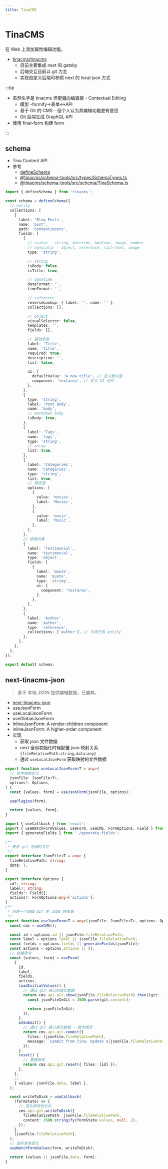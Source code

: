 ```yaml
---
title: TinaCMS
---
```


# TinaCMS

在 Web 上添加属性编辑功能。

- [tinacms/tinacms](https://github.com/tinacms/tinacms)
  - 目前主要集成 next 和 gatsby
  - 后端交互目前以 git 为主
  - 实现自定义后端可参照 next 的 local json 方式

:::tip

- 虽然名字是 tinacms 但更偏向编辑器 - Contextual Editing
  - 模型 -formify->表单<->API
  - 基于 Git 的 CMS - 但个人认为其编辑功能更有意思
  - Git 后端生成 GraphQL API
- 使用 final-form 构建 form

:::

## schema

- Tina Content API
- 参考
  - [defineSchema](https://github.com/tinacms/tinacms/blob/37ee94fb30bcbcc38c2ebf84ccbd3eb7e7485016/packages/tinacms/src/index.ts#L47-L50)
  - [@tinacms/schema-tools/src/types/SchemaTypes.ts](https://github.com/tinacms/tinacms/blob/37ee94fb30bcbcc38c2ebf84ccbd3eb7e7485016/packages/@tinacms/schema-tools/src/types/SchemaTypes.ts)
  - [@tinacms/schema-tools/src/schema/TinaSchema.ts](https://github.com/tinacms/tinacms/blob/37ee94fb30bcbcc38c2ebf84ccbd3eb7e7485016/packages/@tinacms/schema-tools/src/schema/TinaSchema.ts)

```ts title=".tina/schema.ts"
import { defineSchema } from 'tinacms';

const schema = defineSchema({
  // entity
  collections: [
    {
      label: 'Blog Posts',
      name: 'post',
      path: 'content/posts',
      fields: [
        {
          // scalar - string, datetime, boolean, image, number
          // nonscalar - object, reference, rich-text, image
          type: 'string',

          // string
          isBody: false,
          isTitle: true,

          // datetime
          dateFormat: '',
          timeFormat: '',

          // reference
          reverseLookup: { label: '', name: '' },
          collections: [],

          // object
          visualSelector: false,
          templates: '',
          fields: [],

          // 基础字段
          label: 'Title',
          name: 'title',
          required: true,
          description: '',
          list: false,

          ui: {
            defaultValue: 'A new title', // 定义默认值
            component: 'textarea', // 定义 UI 组件
          },
        },
        {
          type: 'string',
          label: 'Post Body',
          name: 'body',
          // markdown body
          isBody: true,
        },
        {
          label: 'Tags',
          name: 'tags',
          type: 'string',
          // array
          list: true,
        },
        {
          label: 'Categories',
          name: 'categories',
          type: 'string',
          list: true,
          // 限定值
          options: [
            {
              value: 'movies',
              label: 'Movies',
            },
            {
              value: 'music',
              label: 'Music',
            },
          ],
        },
        // 嵌套对象
        {
          label: 'Testimonial',
          name: 'testimonial',
          type: 'object',
          fields: [
            {
              label: 'Quote',
              name: 'quote',
              type: 'string',
              ui: {
                component: 'textarea',
              },
            },
          ],
        },
        {
          label: 'Author',
          name: 'author',
          type: 'reference',
          collections: ['author'], // 引用已有 entity
        },
      ],
    },
  ],
});

export default schema;
```

## next-tinacms-json

> 基于 本地 JSON 提供编辑数据，已废弃。

- [next-tinacms-json](https://github.com/tinacms/tinacms/tree/master/packages/next-tinacms-json)
- useJsonForm
- useLocalJsonForm
- useGlobalJsonForm
- InlineJsonForm: A render-children component
- inlineJsonForm: A higher-order component
- 实现
  - 获取 json 文件数据
  - next 全局初始化时候配置 json 映射关系 `{fileRelativePath:string,data:any}`
  - 通过 `useLocalJsonForm` 获取映射的文件数据

```ts
export function useLocalJsonForm<T = any>(
  // 文件映射定义
  jsonFile: JsonFile<T>,
  options?: Options,
) {
  const [values, form] = useJsonForm(jsonFile, options);

  usePlugins(form);

  return [values, form];
}
```

```ts
import { useCallback } from 'react';
import { useWatchFormValues, useForm, useCMS, FormOptions, Field } from 'tinacms';
import { generateFields } from './generate-fields';

/**
 * 表示 git 存储的文件
 */
export interface JsonFile<T = any> {
  fileRelativePath: string;
  data: T;
}

export interface Options {
  id?: string;
  label?: string;
  fields?: Field[];
  actions?: FormOptions<any>['actions'];
}
/**
 * 创建一个编辑 GIT 里 JSON 的表单
 */
export function useJsonForm<T = any>(jsonFile: JsonFile<T>, options: Options = {}) {
  const cms = useCMS();

  const id = options.id || jsonFile.fileRelativePath;
  const label = options.label || jsonFile.fileRelativePath;
  const fields = options.fields || generateFields(jsonFile);
  const actions = options.actions || [];
  // 创建表单
  const [values, form] = useForm(
    {
      id,
      label,
      fields,
      actions,
      loadInitialValues() {
        // 通过 git 接口初始化数据
        return cms.api.git.show(jsonFile.fileRelativePath).then((git: { content: string }) => {
          const jsonFileInGit = JSON.parse(git.content);

          return jsonFileInGit;
        });
      },
      onSubmit() {
        // 通过 git 接口提交数据 - 版本概念
        return cms.api.git.commit({
          files: [jsonFile.fileRelativePath],
          message: `Commit from Tina: Update ${jsonFile.fileRelativePath}`,
        });
      },
      reset() {
        // 重置修改
        return cms.api.git.reset({ files: [id] });
      },
    },
    //
    { values: jsonFile.data, label },
  );

  const writeToDisk = useCallback(
    (formState) => {
      // 变化修改到文件
      cms.api.git.writeToDisk({
        fileRelativePath: jsonFile.fileRelativePath,
        content: JSON.stringify(formState.values, null, 2),
      });
    },
    [jsonFile.fileRelativePath],
  );
  // 监听表单变化
  useWatchFormValues(form, writeToDisk);

  return [values || jsonFile.data, form];
}
```
